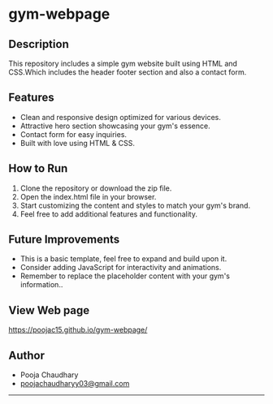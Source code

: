# gym-webpage


## Description
This repository includes a simple gym website built using HTML and CSS.Which includes the header footer section and also a contact form. 
## Features
- Clean and responsive design optimized for various devices.
- Attractive hero section showcasing your gym's essence.
- Contact form for easy inquiries.
- Built with love using HTML & CSS.



## How to Run
1. Clone the repository or download the zip file.
2. Open the index.html file in your browser.
3. Start customizing the content and styles to match your gym's brand.
4. Feel free to add additional features and functionality.
   


## Future Improvements
- This is a basic template, feel free to expand and build upon it.
- Consider adding JavaScript for interactivity and animations.
- Remember to replace the placeholder content with your gym's information..

## View Web page
https://poojac15.github.io/gym-webpage/



## Author
- Pooja Chaudhary
- poojachaudharyy03@gmail.com

---

